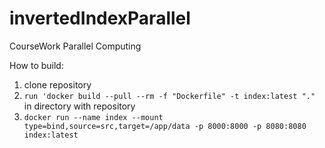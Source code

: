 # invertedIndexParallel
 CourseWork Parallel Computing
 
 How to build:
 1. clone repository   
 2. ``run 'docker build --pull --rm -f "Dockerfile" -t index:latest "."`` in directory with repository
 3. ``docker run --name index --mount type=bind,source=src,target=/app/data -p 8000:8000 -p 8080:8080 index:latest``
 
